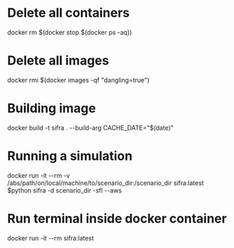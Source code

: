 # Delete all containers
docker rm $(docker stop $(docker ps -aq))

# Delete all images
docker rmi $(docker images -qf "dangling=true")

# Building image
docker build -t sifra . --build-arg CACHE_DATE="$(date)"
 
# Running a simulation
docker run -it --rm -v /abs/path/on/local/machine/to/scenario_dir:/scenario_dir sifra:latest $python sifra -d scenario_dir -sfl --aws

# Run terminal inside docker container 
docker run -it --rm sifra:latest 